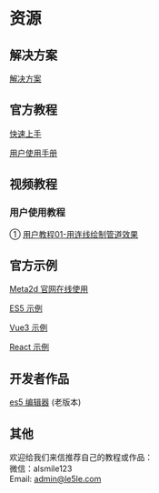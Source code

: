 # 资源

## 解决方案

[解决方案](http://2ds.le5le.com/search) 

## 官方教程

[快速上手](../tutorial/start)

[用户使用手册](../instruction/home)

## 视频教程

### 用户使用教程

①  [用户教程01-用连线绘制管道效果](https://www.bilibili.com/video/BV1VM41167jR/?vd_source=28d7954182229a8fb83df5f4b07265c7)   


## 官方示例

[Meta2d 官网在线使用](https://2ds.le5le.com/)

[ES5 示例](https://github.com/le5le-com/meta2d.js/tree/master/examples/es5)

[Vue3 示例](https://github.com/le5le-com/meta2d.js/tree/master/examples/vue)

[React 示例](https://github.com/le5le-com/meta2d.js/tree/master/examples/react)

## 开发者作品

[es5 编辑器](https://github.com/johnnyhhj/topology-es5) (老版本)

## 其他

欢迎给我们来信推荐自己的教程或作品：  
微信：alsmile123  
Email: admin@le5le.com
